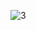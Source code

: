 ![3](https://user-images.githubusercontent.com/79047772/108175389-0f19dc80-7144-11eb-927c-e6aba19e3180.jpg)

